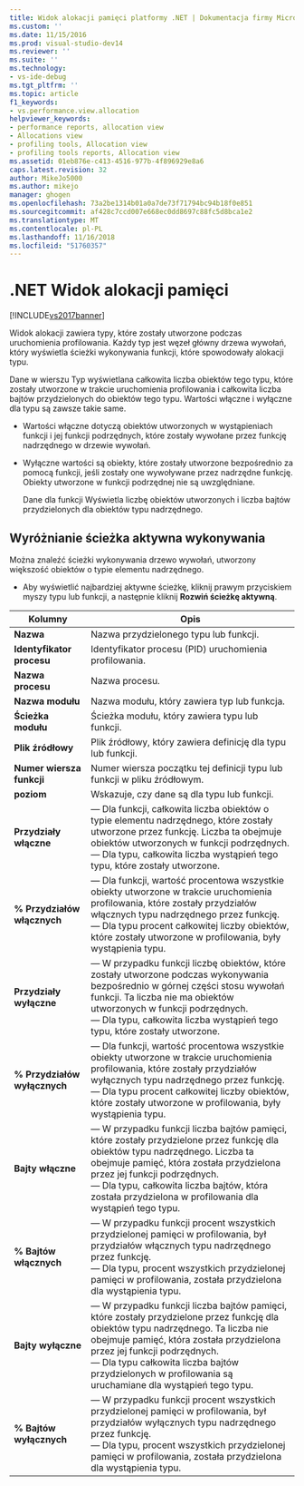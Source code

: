 ```yaml
---
title: Widok alokacji pamięci platformy .NET | Dokumentacja firmy Microsoft
ms.custom: ''
ms.date: 11/15/2016
ms.prod: visual-studio-dev14
ms.reviewer: ''
ms.suite: ''
ms.technology:
- vs-ide-debug
ms.tgt_pltfrm: ''
ms.topic: article
f1_keywords:
- vs.performance.view.allocation
helpviewer_keywords:
- performance reports, allocation view
- Allocations view
- profiling tools, Allocation view
- profiling tools reports, Allocation view
ms.assetid: 01eb876e-c413-4516-977b-4f896929e8a6
caps.latest.revision: 32
author: MikeJo5000
ms.author: mikejo
manager: ghogen
ms.openlocfilehash: 73a2be1314b01a0a7de73f71794bc94b18f0e851
ms.sourcegitcommit: af428c7ccd007e668ec0dd8697c88fc5d8bca1e2
ms.translationtype: MT
ms.contentlocale: pl-PL
ms.lasthandoff: 11/16/2018
ms.locfileid: "51760357"
---
```

# <a name="net-memory-allocations-view"></a>.NET Widok alokacji pamięci
[!INCLUDE[vs2017banner](../includes/vs2017banner.md)]

Widok alokacji zawiera typy, które zostały utworzone podczas uruchomienia profilowania. Każdy typ jest węzeł główny drzewa wywołań, który wyświetla ścieżki wykonywania funkcji, które spowodowały alokacji typu.  
  
 Dane w wierszu Typ wyświetlana całkowita liczba obiektów tego typu, które zostały utworzone w trakcie uruchomienia profilowania i całkowita liczba bajtów przydzielonych do obiektów tego typu. Wartości włączne i wyłączne dla typu są zawsze takie same.  
  
- Wartości włączne dotyczą obiektów utworzonych w wystąpieniach funkcji i jej funkcji podrzędnych, które zostały wywołane przez funkcję nadrzędnego w drzewie wywołań.  
  
- Wyłączne wartości są obiekty, które zostały utworzone bezpośrednio za pomocą funkcji, jeśli zostały one wywoływane przez nadrzędne funkcję. Obiekty utworzone w funkcji podrzędnej nie są uwzględniane.  
  
  Dane dla funkcji Wyświetla liczbę obiektów utworzonych i liczba bajtów przydzielonych dla obiektów typu nadrzędnego.  
  
## <a name="highlighting-the-execution-hot-path"></a>Wyróżnianie ścieżka aktywna wykonywania  
 Można znaleźć ścieżki wykonywania drzewo wywołań, utworzony większość obiektów o typie elementu nadrzędnego.  
  
-   Aby wyświetlić najbardziej aktywne ścieżkę, kliknij prawym przyciskiem myszy typu lub funkcji, a następnie kliknij **Rozwiń ścieżkę aktywną**.  
  
|Kolumny|Opis|  
|------------|-----------------|  
|**Nazwa**|Nazwa przydzielonego typu lub funkcji.|  
|**Identyfikator procesu**|Identyfikator procesu (PID) uruchomienia profilowania.|  
|**Nazwa procesu**|Nazwa procesu.|  
|**Nazwa modułu**|Nazwa modułu, który zawiera typ lub funkcja.|  
|**Ścieżka modułu**|Ścieżka modułu, który zawiera typu lub funkcji.|  
|**Plik źródłowy**|Plik źródłowy, który zawiera definicję dla typu lub funkcji.|  
|**Numer wiersza funkcji**|Numer wiersza początku tej definicji typu lub funkcji w pliku źródłowym.|  
|**poziom**|Wskazuje, czy dane są dla typu lub funkcji.|  
|**Przydziały włączne**|— Dla funkcji, całkowita liczba obiektów o typie elementu nadrzędnego, które zostały utworzone przez funkcję. Liczba ta obejmuje obiektów utworzonych w funkcji podrzędnych.<br />— Dla typu, całkowita liczba wystąpień tego typu, które zostały utworzone.|  
|**% Przydziałów włącznych**|— Dla funkcji, wartość procentowa wszystkie obiekty utworzone w trakcie uruchomienia profilowania, które zostały przydziałów włącznych typu nadrzędnego przez funkcję.<br />— Dla typu procent całkowitej liczby obiektów, które zostały utworzone w profilowania, były wystąpienia typu.|  
|**Przydziały wyłączne**|— W przypadku funkcji liczbę obiektów, które zostały utworzone podczas wykonywania bezpośrednio w górnej części stosu wywołań funkcji. Ta liczba nie ma obiektów utworzonych w funkcji podrzędnych.<br />— Dla typu, całkowita liczba wystąpień tego typu, które zostały utworzone.|  
|**% Przydziałów wyłącznych**|— Dla funkcji, wartość procentowa wszystkie obiekty utworzone w trakcie uruchomienia profilowania, które zostały przydziałów wyłącznych typu nadrzędnego przez funkcję.<br />— Dla typu procent całkowitej liczby obiektów, które zostały utworzone w profilowania, były wystąpienia typu.|  
|**Bajty włączne**|— W przypadku funkcji liczba bajtów pamięci, które zostały przydzielone przez funkcję dla obiektów typu nadrzędnego. Liczba ta obejmuje pamięć, która została przydzielona przez jej funkcji podrzędnych.<br />— Dla typu, całkowita liczba bajtów, która została przydzielona w profilowania dla wystąpień tego typu.|  
|**% Bajtów włącznych**|— W przypadku funkcji procent wszystkich przydzielonej pamięci w profilowania, był przydziałów włącznych typu nadrzędnego przez funkcję.<br />— Dla typu, procent wszystkich przydzielonej pamięci w profilowania, została przydzielona dla wystąpienia typu.|  
|**Bajty wyłączne**|— W przypadku funkcji liczba bajtów pamięci, które zostały przydzielone przez funkcję dla obiektów typu nadrzędnego. Ta liczba nie obejmuje pamięć, która została przydzielona przez jej funkcji podrzędnych.<br />— Dla typu całkowita liczba bajtów przydzielonych w profilowania są uruchamiane dla wystąpień tego typu.|  
|**% Bajtów wyłącznych**|— W przypadku funkcji procent wszystkich przydzielonej pamięci w profilowania, był przydziałów wyłącznych typu nadrzędnego przez funkcję.<br />— Dla typu, procent wszystkich przydzielonej pamięci w profilowania, została przydzielona dla wystąpienia typu.|



